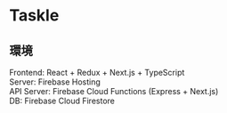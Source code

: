 # Taskle

## 環境

Frontend: React + Redux + Next.js + TypeScript  
Server: Firebase Hosting  
API Server: Firebase Cloud Functions (Express + Next.js)  
DB: Firebase Cloud Firestore
